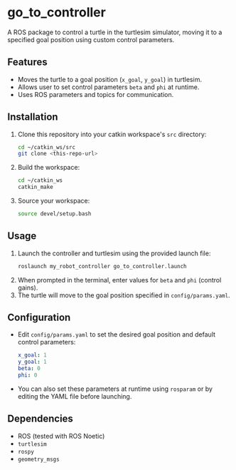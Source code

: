 # go_to_controller

A ROS package to control a turtle in the turtlesim simulator, moving it to a specified goal position using custom control parameters.

## Features
- Moves the turtle to a goal position (`x_goal`, `y_goal`) in turtlesim.
- Allows user to set control parameters `beta` and `phi` at runtime.
- Uses ROS parameters and topics for communication.

## Installation
1. Clone this repository into your catkin workspace's `src` directory:
   ```bash
   cd ~/catkin_ws/src
   git clone <this-repo-url>
   ```
2. Build the workspace:
   ```bash
   cd ~/catkin_ws
   catkin_make
   ```
3. Source your workspace:
   ```bash
   source devel/setup.bash
   ```

## Usage
1. Launch the controller and turtlesim using the provided launch file:
   ```bash
   roslaunch my_robot_controller go_to_controller.launch
   ```
2. When prompted in the terminal, enter values for `beta` and `phi` (control gains).
3. The turtle will move to the goal position specified in `config/params.yaml`.

## Configuration
- Edit `config/params.yaml` to set the desired goal position and default control parameters:
  ```yaml
  x_goal: 1
  y_goal: 1
  beta: 0
  phi: 0
  ```
- You can also set these parameters at runtime using `rosparam` or by editing the YAML file before launching.

## Dependencies
- ROS (tested with ROS Noetic)
- `turtlesim`
- `rospy`
- `geometry_msgs`
